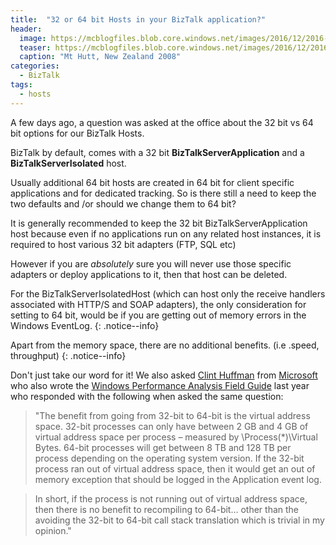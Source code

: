 ```yaml
---
title:  "32 or 64 bit Hosts in your BizTalk application?"
header: 
  image: https://mcblogfiles.blob.core.windows.net/images/2016/12/2016-12-08_22-49-43.561.jpg
  teaser: https://mcblogfiles.blob.core.windows.net/images/2016/12/2016-12-08_22-49-43.561-th.jpg
  caption: "Mt Hutt, New Zealand 2008"
categories: 
  - BizTalk
tags:
  - hosts
---
```

A few days ago, a question was asked at the office about the 32 bit vs 64 bit options for our BizTalk Hosts.

BizTalk by default, comes with a 32 bit **BizTalkServerApplication**  and a **BizTalkServerIsolated** host.

Usually additional 64 bit hosts are created in 64 bit for client specific applications and for dedicated tracking. So is there still a need to keep the two defaults and /or should we change them to 64 bit?

It is generally recommended to keep the 32 bit BizTalkServerApplication host because even if no applications run on any related host instances, it is required to host various 32 bit adapters (FTP, SQL etc)

However if you are _absolutely_ sure you will never use those specific adapters or deploy applications to it, then that host can be deleted.

For the BizTalkServerIsolatedHost (which can host only the receive handlers associated with HTTP/S and SOAP adapters), the only consideration for setting to 64 bit, would be if you are getting out of memory errors in the Windows EventLog.
{: .notice--info}

Apart from the memory space, there are no additional benefits. (i.e .speed, throughput)
{: .notice--info}

Don't just take our word for it! 
We also asked [Clint Huffman](https://twitter.com/clinth) from [Microsoft](http://www.microsoft.com) who also wrote the [Windows Performance Analysis Field Guide](http://www.amazon.com/Windows-Performance-Analysis-Field-Guide/dp/0124167012) last year who responded with the following when asked the same question:

> "The benefit from going from 32-bit to 64-bit is the virtual address space. 32-bit processes can only have between 2 GB and 4 GB of virtual address space per process – measured by \Process(*)\Virtual Bytes. 64-bit processes will get between 8 TB and 128 TB per process depending on the operating system version. If the 32-bit process ran out of virtual address space, then it would get an out of memory exception that should be logged in the Application event log.

> In short, if the process is not running out of virtual address space, then there is no benefit to recompiling to 64-bit… other than the avoiding the 32-bit to 64-bit call stack translation which is trivial in my opinion."
